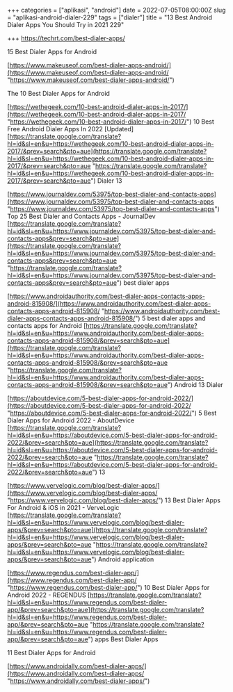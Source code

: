 +++
categories = ["aplikasi", "android"]
date = 2022-07-05T08:00:00Z
slug = "aplikasi-android-dialer-229"
tags = ["dialer"]
title = "13 Best Android Dialer Apps You Should Try in 2021        229"

+++
https://techrt.com/best-dialer-apps/

15 Best Dialer Apps for Android

  
[https://www.makeuseof.com/best-dialer-apps-android/](https://www.makeuseof.com/best-dialer-apps-android/ "https://www.makeuseof.com/best-dialer-apps-android/")

The 10 Best Dialer Apps for Android

[https://wethegeek.com/10-best-android-dialer-apps-in-2017/](https://wethegeek.com/10-best-android-dialer-apps-in-2017/ "https://wethegeek.com/10-best-android-dialer-apps-in-2017/")	10 Best Free Android Dialer Apps In 2022 \[Updated\]	[https://translate.google.com/translate?hl=id&sl=en&u=https://wethegeek.com/10-best-android-dialer-apps-in-2017/&prev=search&pto=aue](https://translate.google.com/translate?hl=id&sl=en&u=https://wethegeek.com/10-best-android-dialer-apps-in-2017/&prev=search&pto=aue "https://translate.google.com/translate?hl=id&sl=en&u=https://wethegeek.com/10-best-android-dialer-apps-in-2017/&prev=search&pto=aue")	Dialer	13	

[https://www.journaldev.com/53975/top-best-dialer-and-contacts-apps](https://www.journaldev.com/53975/top-best-dialer-and-contacts-apps "https://www.journaldev.com/53975/top-best-dialer-and-contacts-apps")	Top 25 Best Dialer and Contacts Apps - JournalDev	[https://translate.google.com/translate?hl=id&sl=en&u=https://www.journaldev.com/53975/top-best-dialer-and-contacts-apps&prev=search&pto=aue](https://translate.google.com/translate?hl=id&sl=en&u=https://www.journaldev.com/53975/top-best-dialer-and-contacts-apps&prev=search&pto=aue "https://translate.google.com/translate?hl=id&sl=en&u=https://www.journaldev.com/53975/top-best-dialer-and-contacts-apps&prev=search&pto=aue")	best dialer		apps

[https://www.androidauthority.com/best-dialer-apps-contacts-apps-android-815908/](https://www.androidauthority.com/best-dialer-apps-contacts-apps-android-815908/ "https://www.androidauthority.com/best-dialer-apps-contacts-apps-android-815908/")	5 best dialer apps and contacts apps for Android	[https://translate.google.com/translate?hl=id&sl=en&u=https://www.androidauthority.com/best-dialer-apps-contacts-apps-android-815908/&prev=search&pto=aue](https://translate.google.com/translate?hl=id&sl=en&u=https://www.androidauthority.com/best-dialer-apps-contacts-apps-android-815908/&prev=search&pto=aue "https://translate.google.com/translate?hl=id&sl=en&u=https://www.androidauthority.com/best-dialer-apps-contacts-apps-android-815908/&prev=search&pto=aue")	Android	13	Dialer

[https://aboutdevice.com/5-best-dialer-apps-for-android-2022/](https://aboutdevice.com/5-best-dialer-apps-for-android-2022/ "https://aboutdevice.com/5-best-dialer-apps-for-android-2022/")	5 Best Dialer Apps for Android 2022 - AboutDevice	[https://translate.google.com/translate?hl=id&sl=en&u=https://aboutdevice.com/5-best-dialer-apps-for-android-2022/&prev=search&pto=aue](https://translate.google.com/translate?hl=id&sl=en&u=https://aboutdevice.com/5-best-dialer-apps-for-android-2022/&prev=search&pto=aue "https://translate.google.com/translate?hl=id&sl=en&u=https://aboutdevice.com/5-best-dialer-apps-for-android-2022/&prev=search&pto=aue")		13	

[https://www.vervelogic.com/blog/best-dialer-apps/](https://www.vervelogic.com/blog/best-dialer-apps/ "https://www.vervelogic.com/blog/best-dialer-apps/")	13 Best Dialer Apps For Android & iOS in 2021 - VerveLogic	[https://translate.google.com/translate?hl=id&sl=en&u=https://www.vervelogic.com/blog/best-dialer-apps/&prev=search&pto=aue](https://translate.google.com/translate?hl=id&sl=en&u=https://www.vervelogic.com/blog/best-dialer-apps/&prev=search&pto=aue "https://translate.google.com/translate?hl=id&sl=en&u=https://www.vervelogic.com/blog/best-dialer-apps/&prev=search&pto=aue")	Android		application

[https://www.regendus.com/best-dialer-app/](https://www.regendus.com/best-dialer-app/ "https://www.regendus.com/best-dialer-app/")	10 Best Dialer Apps for Android 2022 - REGENDUS	[https://translate.google.com/translate?hl=id&sl=en&u=https://www.regendus.com/best-dialer-app/&prev=search&pto=aue](https://translate.google.com/translate?hl=id&sl=en&u=https://www.regendus.com/best-dialer-app/&prev=search&pto=aue "https://translate.google.com/translate?hl=id&sl=en&u=https://www.regendus.com/best-dialer-app/&prev=search&pto=aue")	apps		Best Dialer Apps

11 Best Dialer Apps for Android

[https://www.androidally.com/best-dialer-apps/](https://www.androidally.com/best-dialer-apps/ "https://www.androidally.com/best-dialer-apps/")